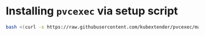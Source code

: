 # Installing `pvcexec` via setup script

```bash
bash <(curl -s https://raw.githubusercontent.com/kubextender/pvcexec/master/setup.sh)
```
